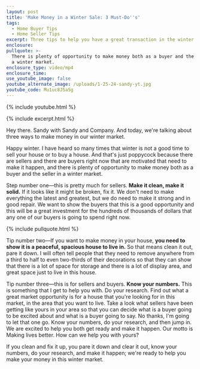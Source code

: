 ```yaml
---
layout: post
title: 'Make Money in a Winter Sale: 3 Must-Do''s'
tags:
  - Home Buyer Tips
  - Home Seller Tips
excerpt: Three tips to help you have a great transaction in the winter market.
enclosure:
pullquote: >-
  There is plenty of opportunity to make money both as a buyer and the seller in
  a winter market.
enclosure_type: video/mp4
enclosure_time:
use_youtube_image: false
youtube_alternate_image: /uploads/1-25-24-sandy-yt.jpg
youtube_code: Mu1uc8JSaSg
---
```

{% include youtube.html %}

{% include excerpt.html %}

Hey there. Sandy with Sandy and Company. And today, we're talking about three ways to make money in our winter market.

Happy winter. I have heard so many times that winter is not a good time to sell your house or to buy a house. And that's just poppycock because there are sellers and there are buyers right now that are motivated that need to make it happen, and there is plenty of opportunity to make money both as a buyer and the seller in a winter market.&nbsp;

Step number one—this is pretty much for sellers. **Make it clean, make it solid.** If it looks like it might be broken, fix it. We don't need to make everything the latest and greatest, but we do need to make it strong and in good repair. We want to show the buyers that this is a good opportunity and this will be a great investment for the hundreds of thousands of dollars that any one of our buyers is going to spend right now.

{% include pullquote.html %}

Tip number two—If you want to make money in your house, **you need to show it is a peaceful, spacious house to live in.** So that means clean it out, pare it down. I will often tell people that they need to remove anywhere from a third to half to even two-thirds of their decorations so that they can show that there is a lot of space for storage and there is a lot of display area, and great space just to live in this house.

Tip number three—this is for sellers and buyers. **Know your numbers.** This is something that I get to help you with. Do your research. Find out what a great market opportunity is for a house that you're looking for in this market, in the area that you want to live. Take a look what sellers have been getting like yours in your area so that you can decide what is a buyer going to be excited about and what is a buyer going to say. No thanks, I'm going to let that one go. Know your numbers, do your research, and then jump in. We are excited to help you both get ready and make it happen. Our motto is Making lives better. How can we help you with yours?

If you clean and fix it up, you pare it down and clear it out, know your numbers, do your research, and make it happen; we're ready to help you make your money in this winter market.